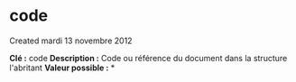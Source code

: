 code
====
Created mardi 13 novembre 2012

**Clé :** code
**Description :**  Code ou référence du document dans la structure l'abritant
**Valeur possible :** *
